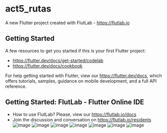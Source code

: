 # act5_rutas

A new Flutter project created with FlutLab - https://flutlab.io

## Getting Started

A few resources to get you started if this is your first Flutter project:

- https://flutter.dev/docs/get-started/codelab
- https://flutter.dev/docs/cookbook

For help getting started with Flutter, view our
https://flutter.dev/docs, which offers tutorials,
samples, guidance on mobile development, and a full API reference.

## Getting Started: FlutLab - Flutter Online IDE

- How to use FlutLab? Please, view our https://flutlab.io/docs
- Join the discussion and conversation on https://flutlab.io/residents
![image](https://github.com/user-attachments/assets/48a6473e-42c4-4344-bd2e-aa87948287a1)
![image](https://github.com/user-attachments/assets/902840d6-8fca-4e06-a1fe-f7c2c173f3cf)
![image](https://github.com/user-attachments/assets/3f9e337f-cb0e-4f9c-94d9-bff52b06c525)
![image](https://github.com/user-attachments/assets/08164fd8-53fe-4f73-a15d-9b5faf8791c2)
![image](https://github.com/user-attachments/assets/2d09be0e-d8e5-4e4a-a16a-6d3fa1a87518)
![image](https://github.com/user-attachments/assets/19a183be-b850-4c30-958a-5b4436baa779)
![image](https://github.com/user-attachments/assets/34c83e2a-9fef-4545-b0cd-9c380784a770)
